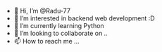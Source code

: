 - 👋 Hi, I’m @Radu-77
- 👀 I’m interested in backend web development :D
- 🌱 I’m currently learning Python
- 💞️ I’m looking to collaborate on ..
- 📫 How to reach me ...

<!---
Radu-77/Radu-77 is a ✨ special ✨ repository because its `README.md` (this file) appears on your GitHub profile.
You can click the Preview link to take a look at your changes.
--->
